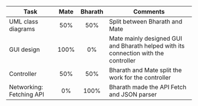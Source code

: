 
|     Task                                   |     Mate  |     Bharath |     Comments                                                                                               |
|--------------------------------------------|:---------:|:-------:|------------------------------------------------------------------------------------------------------------|
| UML class diagrams                         |    50%    |   50%   | Split between Bharath and Mate                                            |
| GUI design                                 |    100%   |   0%    | Mate mainly designed GUI and Bharath helped with its connection with the controller        |
| Controller                                 |    50%    |   50%   | Bharath and Mate split the work for the controller                  |
| Networking: Fetching API					 |   0%      |   100%  | Bharath made the API Fetch and JSON parser                                                                               |
